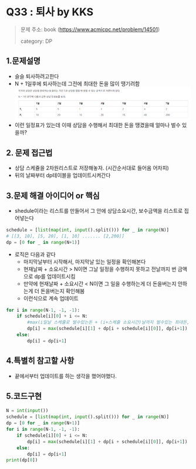 # Q33 : 퇴사 by KKS
> 문제 주소: book (https://www.acmicpc.net/problem/14501)
> 
> category: DP

## 1.문제설명
- 슬슬 퇴사하려고한다
- N + 1일후에 퇴사하는데 그전에 최대한 돈을 많이 땡기려함
![img_6.png](img_6.png)
- 이런 일정표가 있는데 이때 상담을 수행해서 최대한 돈을 땡겼을때 얼마나 벌수 있을까?
## 2. 문제 접근법 
- 상담 스케쥴을 2차원리스트로 저장해놓자. (시간순서대로 들어옴 어차피)
- 뒤의 날짜부터 dp테이블을 업데이트시켜간다

## 3.문제 해결 아이디어 or 핵심
- shedule이라는 리스트를 만들어서 그 안에 상담소요시간, 보수금액을 리스트로 집어넣는다
```python
schedule = [list(map(int, input().split())) for _ in range(N)]
# [[3, 10], [5, 20], [1, 10] ....... [2,200]]
dp = [0 for _ in range(N+1)]
```
- 로직은 다음과 같다
  - 마지막날부터 시작해서, 마지막날 있는 일정을 확인해본다 
  - 현재날짜 + 소요시간 > N이면 그날 일정을 수행하지 못하고 전날까지 번 금액으로 dp를 업데이트시킴
  - 만약에 현재날짜 + 소요시간 < N이면 그 일을 수행하는게 더 돈을버는지 안하는게 더 돈을버는지 확인해봄
  - 이런식으로 계속 업데이트
```python
for i in range(N-1, -1, -1):
    if schedule[i][0] + i <= N:
        #max(i일날 스케쥴로 벌수있는돈 + (i+스케쥴 소요시간)날까지 벌수있는 최대돈, i+1일날까지 벌수있는 최대돈)
        dp[i] = max(schedule[i][1] + dp[i + schedule[i][0]], dp[i+1])
    else:
        dp[i] = dp[i+1]
```
## 4.특별히 참고할 사항
- 끝에서부터 업데이트를 하는 생각을 했어야했다.

## 5.코드구현
``` python
N = int(input())
schedule = [list(map(int, input().split())) for _ in range(N)]
dp = [0 for _ in range(N+1)]
for i in range(N-1, -1, -1):
    if schedule[i][0] + i <= N:
        dp[i] = max(schedule[i][1] + dp[i + schedule[i][0]], dp[i+1])
    else:
        dp[i] = dp[i+1]
print(dp[0])
```
